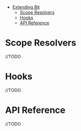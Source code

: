 
* [Extending Bit](extending-bit.md)
  * [Scope Resolvers](extending-bit.md#scope-resolvers)
  * [Hooks](extending-bit.md#hooks)
  * [API Reference](extending-bit.md#api-reference)

# Scope Resolvers

//TODO

# Hooks

//TODO

# API Reference

//TODO


